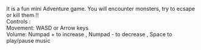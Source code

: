 It is a fun mini Adventure game.
You will encounter monsters, try to ecsape or kill them !!</br>
Controls : </br>
Movement: WASD or Arrow keys</br>
Volume: Numpad + to increase , Numpad - to decrease , Space to play/pause music
